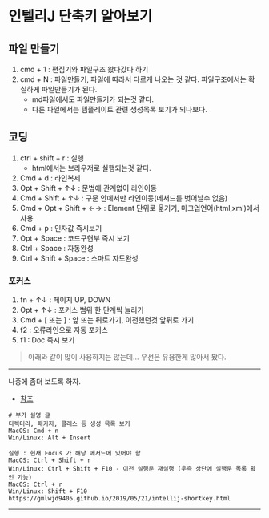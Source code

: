 # 인텔리J 단축키 알아보기

## 파일 만들기
1. cmd + 1 : 편집기와 파일구조 왔다갔다 하기
2. cmd + N : 파일만들기, 파일에 따라서 다르게 나오는 것 같다. 파일구조에서는 확실하게 파일만들기가 된다.
    - md파일에서도 파일만들기가 되는것 같다.
    - 다른 파일에서는 템플레이트 관련 생성목록 보기가 되나보다.

## 코딩
1. ctrl + shift + r : 실행
    - html에서는 브라우저로 실행되는것 같다.
2. Cmd + d : 라인복제
3. Opt + Shift + ↑↓ : 문법에 관계없이 라인이동
4. Cmd + Shift + ↑↓ : 구문 안에서만 라인이동(메서드를 벗어날수 없음)
5. Cmd + Opt + Shift + ←→ : Element 단위로 옮기기, 마크업언어(html,xml)에서 사용
6. Cmd + p : 인자값 즉시보기
7. Opt + Space : 코드구현부 즉시 보기
8. Ctrl + Space : 자동완성
9. Ctrl + Shift + Space : 스마트 자도완성
### 포커스
1. fn + ↑↓ : 페이지 UP, DOWN
2. Opt + ↑↓ :  포커스 범위 한 단계씩 늘리기
3. Cmd + [ 또는 ] : 앞 또는 뒤로가기, 이전했던것 앞뒤로 가기
4. f2 : 오류라인으로 자동 포커스
5. f1 : Doc 즉시 보기
> 아래와 같이 많이 사용하지는 않는데... 우선은 유용한게 많아서 봤다.
---

나중에 좀더 보도록 하자.    
    
* [참조](https://gmlwjd9405.github.io/2019/05/21/intellij-shortkey.html)
    
```text
# 부가 설명 글
디렉터리, 패키지, 클래스 등 생성 목록 보기
MacOS: Cmd + n
Win/Linux: Alt + Insert

실행 : 현재 Focus 가 해당 메서드에 있어야 함
MacOS: Ctrl + Shift + r
Win/Linux: Ctrl + Shift + F10 - 이전 실행문 재실행 (우측 상단에 실행문 목록 확인 가능)
MacOS: Ctrl + r
Win/Linux: Shift + F10
https://gmlwjd9405.github.io/2019/05/21/intellij-shortkey.html
```

---
 
